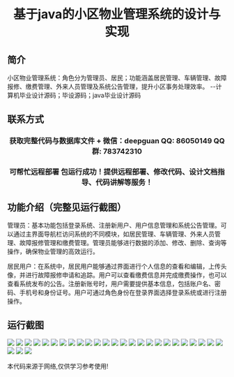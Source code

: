 <p><h1 align="center">基于java的小区物业管理系统的设计与实现</h1></p>

## 简介
小区物业管理系统：角色分为管理员、居民；功能涵盖居民管理、车辆管理、故障报修、缴费管理、外来人员管理及系统公告管理，提升小区事务处理效率。    --计算机毕业设计源码；毕设源码；java毕业设计源码


## 联系方式
<p><h3 align="center">获取完整代码与数据库文件 + 微信：deepguan QQ: 86050149 QQ群: 783742310</h3></p>
<p><h3 align="center">可帮忙远程部署 包运行成功！提供远程部署、修改代码、设计文档指导、代码讲解等服务！</h3></p>

## 功能介绍（完整见运行截图）
管理员：基本功能包括登录系统、注册新用户、用户信息管理和系统公告管理。可以通过主界面导航栏访问系统的不同模块，如居民管理、车辆管理、外来人员管理、故障报修管理和缴费管理。管理员能够进行数据的添加、修改、删除、查询等操作，确保物业管理的高效运行。

居民用户：在系统中，居民用户能够通过界面进行个人信息的查看和编辑，上传头像，并进行故障报修申请和追踪。用户可以查看缴费信息并完成缴费操作，也可以查看系统发布的公告。注册新账号时，用户需要提供基本信息，包括账户名、密码、手机号和身份证号。用户可通过角色身份在登录界面选择登录系统或进行注册操作。


## 运行截图
![](img/001.jpg)
![](img/002.jpg)
![](img/003.jpg)
![](img/004.jpg)
![](img/005.jpg)
![](img/006.jpg)
![](img/007.jpg)
![](img/008.jpg)
![](img/009.jpg)
![](img/010.jpg)
![](img/011.jpg)
![](img/012.jpg)
![](img/013.jpg)
![](img/014.jpg)
![](img/015.jpg)
![](img/016.jpg)
![](img/017.jpg)
![](img/018.jpg)
![](img/019.jpg)
![](img/020.jpg)
![](img/021.jpg)
![](img/022.jpg)
![](img/023.jpg)
![](img/024.jpg)
![](img/025.jpg)
![](img/026.jpg)
![](img/027.jpg)
![](img/028.jpg)

<p>本代码来源于网络,仅供学习参考使用!</p>
